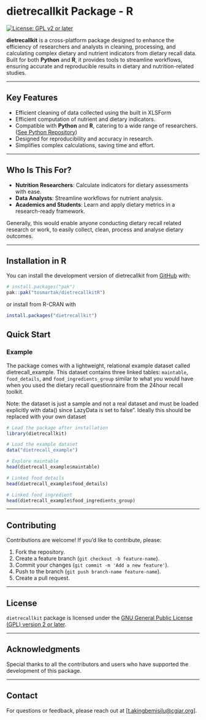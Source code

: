 
# dietrecallkit Package - R

<!-- badges: start -->

[![License: GPL v2 or
later](https://img.shields.io/badge/License-GPL%20v2%2B-blue.svg)](https://www.gnu.org/licenses/old-licenses/gpl-2.0.html)
<!-- badges: end -->

**dietrecallkit** is a cross-platform package designed to enhance the
efficiency of researchers and analysts in cleaning, processing, and
calculating complex dietary and nutrient indicators from dietary recall
data. Built for both **Python** and **R**, it provides tools to
streamline workflows, ensuring accurate and reproducible results in
dietary and nutrition-related studies.

------------------------------------------------------------------------

## **Key Features**

- Efficient cleaning of data collected using the built in XLSForm
- Efficient computation of nutrient and dietary indicators.
- Compatible with **Python** and **R**, catering to a wide range of
  researchers. ([See Python
  Repository](https://github.com/tosmartak/dietrecallkitPy))
- Designed for reproducibility and accuracy in research.
- Simplifies complex calculations, saving time and effort.

------------------------------------------------------------------------

## **Who Is This For?**

- **Nutrition Researchers**: Calculate indicators for dietary
  assessments with ease.
- **Data Analysts**: Streamline workflows for nutrient analysis.
- **Academics and Students**: Learn and apply dietary metrics in a
  research-ready framework.

Generally, this would enable anyone conducting dietary recall related
research or work, to easily collect, clean, process and analyse dietary
outcomes.

------------------------------------------------------------------------

## Installation in R

You can install the development version of dietrecallkit from
[GitHub](https://github.com/tosmartak/dietrecallkitR) with:

``` r
# install.packages("pak")
pak::pak("tosmartak/dietrecallkitR")
```

or install from R-CRAN with

``` r
install.packages("dietrecallkit")
```

## Quick Start

### Example

The package comes with a lightweight, relational example dataset called
dietrecall_example. This dataset contains three linked tables:
`maintable`, `food_details`, and `food_ingredients_group` similar to
what you would have when you used the dietary recall questionnaire from
the 24hour recall toolkit.

Note: the dataset is just a sample and not a real dataset and must be
loaded explicitly with data() since LazyData is set to false”. Ideally
this should be replaced with your own dataset

``` r
# Load the package after installation
library(dietrecallkit)

# Load the example dataset
data("dietrecall_example")

# Explore maintable
head(dietrecall_example$maintable)

# Linked food details
head(dietrecall_example$food_details)

# Linked food ingredient
head(dietrecall_example$food_ingredients_group)
```

------------------------------------------------------------------------

## **Contributing**

Contributions are welcome! If you’d like to contribute, please:

1.  Fork the repository.
2.  Create a feature branch (`git checkout -b feature-name`).
3.  Commit your changes (`git commit -m 'Add a new feature'`).
4.  Push to the branch (`git push branch-name feature-name`).
5.  Create a pull request.

------------------------------------------------------------------------

## **License**

`dietrecallkit` package is licensed under the [GNU General Public
License (GPL) version 2 or
later](https://www.gnu.org/licenses/old-licenses/gpl-2.0.html).

------------------------------------------------------------------------

## **Acknowledgments**

Special thanks to all the contributors and users who have supported the
development of this package.

------------------------------------------------------------------------

## **Contact**

For questions or feedback, please reach out at
\[<t.akingbemisilu@cgiar.org>\].
